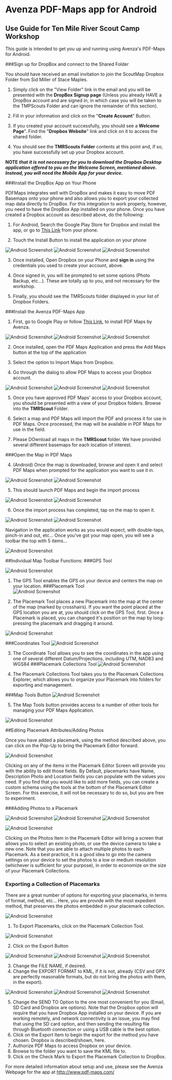 # Avenza PDF-Maps app for Android
## Use Guide for Ten Mile River Scout Camp Workshop

This guide is intended to get you up and running using Avenza's PDF-Maps for Android. 

###Sign up for DropBox and connect to the Shared Folder

You should have received an email invitation to join the ScoutMap Dropbox Folder from Sid Miller of Stace Maples. 

1. Simply click on the "View Folder" link in the email and you will be presented with the __DropBox Signup page__ (Unless you already HAVE a DropBox account and are signed in, in which case you will be taken to the TMPScouts Folder and can ignore the remainder of this section).

2. Fill in your information and click on the "__Create Account__" Button.

3. If you created your account successfully, you should see a __Welcome Page__". Find the "__Dropbox Website__" link and click on it to access the shared folder.

4. You should see the **TMRScouts Folder** contents at this point and, if so, you have successfully set up your Dropbox account.

**NOTE** ***that it is not necessary for you to download the Dropbox Desktop application offered to you on the Welcome Screen, mentioned above. Instead, you will need the Mobile App for your device.***

###Install the DropBox App on Your Phone

PDFMaps integrates well with DropBox and makes it easy to move PDF Basemaps onto your phone and also allows you to export your collected map data directly to DropBox. For this integration to work properly, however, you need to have the DropBox App installed on your phone. Once you have created a Dropbox account as described above, do the following:

1. For Android, Search the Google Play Store for Dropbox and install the app, or go to [This Link](http://play.google.com/store/apps/details?id=com.dropbox.android&hl=en) from your phone.

2. Touch the Install Button to install the application on your phone

![Android Screenshot](https://dl.dropboxusercontent.com/u/31204294/images/Screenshot_2014-08-14-15-16-48.png "Android Screenshot") 
![Android Screenshot](https://dl.dropboxusercontent.com/u/31204294/images/Screenshot_2014-08-14-15-17-33.png "Android Screenshot") 
![Android Screenshot](https://dl.dropboxusercontent.com/u/31204294/images/Screenshot_2014-08-14-15-18-08.png "Android Screenshot") 

3. Once installed, Open Dropbox on your Phone and **sign in** using the credentials you used to create your account, above. 

4. Once signed in, you will be prompted to set some options (Photo Backup, etc...). These are totally up to you, and not necessary for the workshop.

5. Finally, you should see the TMRScouts folder displayed in your list of Dropbox Folders.


###Install the Avenza PDF-Maps App

1. First, go to Google Play or follow [This Link](https://play.google.com/store/apps/details?id=com.Avenza&hl=en), to install PDF Maps by Avenza.

![Android Screenshot](https://dl.dropboxusercontent.com/u/31204294/images/Screenshot_2014-08-15-09-36-40.png "Android Screenshot") 
![Android Screenshot](https://dl.dropboxusercontent.com/u/31204294/images/Screenshot_2014-08-15-09-36-46.png "Android Screenshot") 
![Android Screenshot](https://dl.dropboxusercontent.com/u/31204294/images/Screenshot_2014-08-15-09-39-48.png "Android Screenshot") 

2. Once installed, open the PDF Maps Application and press the Add Maps button at the top of the application

3. Select the option to Import Maps from Dropbox. 

4. Go through the dialog to allow PDF Maps to access your Dropbox account.

![Android Screenshot](https://dl.dropboxusercontent.com/u/31204294/images/Screenshot_2014-08-15-09-40-04.png "Android Screenshot") 
![Android Screenshot](https://dl.dropboxusercontent.com/u/31204294/images/Screenshot_2014-08-15-09-40-13.png "Android Screenshot") 
![Android Screenshot](https://dl.dropboxusercontent.com/u/31204294/images/Screenshot_2014-08-15-09-40-23.png "Android Screenshot") 

5. Once you have approved PDF Maps' access to your Dropbox account, you should be presented with a view of your Dropbox folders. Browse into the **TMRScout** Folder.

6. Select a map and PDF Maps will import the PDF and process it for use in PDF Maps. Once processed, the map will be available in PDF Maps for use in the field.

7. Please DOwnload all maps in the **TMRScout** folder. We have provided several different basemaps for each location of interest.


###Open the Map in PDF Maps

4. (Android) Once the map is downloaded, browse and open it and select PDF Maps when prompted for the application you want to use it in.  

  ![Android Screenshot](https://dl.dropboxusercontent.com/u/31204294/images/Screenshot_2014-07-24-14-26-11_resize.png "Android Screenshot")  ![Android Screenshot](https://dl.dropboxusercontent.com/u/31204294/images/Screenshot_2014-07-24-14-26-26_resize.png "Android Screenshot")

5. This should launch PDF Maps and begin the import process

  ![Android Screenshot](https://dl.dropboxusercontent.com/u/31204294/images/Screenshot_2014-07-24-14-26-33_resize.png "Android Screenshot")  ![Android Screenshot](https://dl.dropboxusercontent.com/u/31204294/images/Screenshot_2014-07-24-14-26-47_resize.png "Android Screenshot")

6. Once the import process has completed, tap on the map to open it.

  ![Android Screenshot](https://dl.dropboxusercontent.com/u/31204294/images/Screenshot_2014-07-24-14-41-54_resize.png "Android Screenshot")  ![Android Screenshot](https://dl.dropboxusercontent.com/u/31204294/images/Screenshot_2014-07-24-14-42-32_resize.png "Android Screenshot")
  
Navigation in the application works as you would expect, with double-taps, pinch-in and out, etc... Once you've got your map open, you will see a toolbar the top with 5 items...

  ![Android Screenshot](https://dl.dropboxusercontent.com/u/31204294/images/PDFMapTOobar.png "Android Screenshot")
  
##Individual Map Toolbar Functions:
###GPS Tool

  ![Android Screenshot](https://dl.dropboxusercontent.com/u/31204294/images/GPSTool.png "Android Screenshot")

1. The GPS Tool enables the GPS on your device and centers the map on your location.
###Placemark Tool  
  ![Android Screenshot](https://dl.dropboxusercontent.com/u/31204294/images/PlacemarkTool.png "Android Screenshot")

2. The Placemark Tool places a new Placemark into the map at the center of the map (marked by crosshairs). If you want the point placed at the GPS location you are at, you should click on the GPS Tool, first. Once a Placemark is placed, you can changed it's position on the map by long-pressing the placemark and dragging it around.
  
  ![Android Screenshot](https://dl.dropboxusercontent.com/u/31204294/images/Screenshot_2014-07-25-09-36-06_resize.png "Android Screenshot")

###Coordinates Tool 
  ![Android Screenshot](https://dl.dropboxusercontent.com/u/31204294/images/CoordinateTOol.png "Android Screenshot")

3. The Coordinate Tool allows you to see the coordinates in the app using one of several different Datum/Projections, including UTM, NAD83 and WGS84
###Placemark Collections Tool
  ![Android Screenshot](https://dl.dropboxusercontent.com/u/31204294/images/PlacemarkCollectionsTool.png "Android Screenshot")

4. The Placemark Collections Tool takes you to the Placemark Collections Explorer, which allows you to organize your Placemark into folders for exporting and management.

###Map Tools Button
  ![Android Screenshot](https://dl.dropboxusercontent.com/u/31204294/images/MapTools.png "Android Screenshot")

5. The Map Tools button provides access to a number of other tools for managing your PDF Maps Application.

  ![Android Screenshot](https://dl.dropboxusercontent.com/u/31204294/images/Screenshot_2014-07-24-15-28-17_resize.png "Android Screenshot")

##Editing Placemark Attributes/Adding Photos

Once you have added a placemark, using the method described above, you can click on the Pop-Up to bring the Placemark Editor forward.

  ![Android Screenshot](https://dl.dropboxusercontent.com/u/31204294/images/Screenshot_2014-07-24-15-57-48_resize.png "Android Screenshot")

Clicking on any of the items in the Placemark Editor Screen will provide you with the ability to edit those fields. By Default, placemarks have Name, Description Photo and Location fields you can populate with the values you need. If you find that you would like to add more fields, you can create a custom schema using the tools at the bottom of the Placemark Editor Screen. For this exercise, it will not be necessary to do so, but you are free to experiment.

###Adding Photos to a Placemark

  ![Android Screenshot](https://dl.dropboxusercontent.com/u/31204294/images/Screenshot_2014-07-24-15-58-43_resize.png "Android Screenshot")  ![Android Screenshot](https://dl.dropboxusercontent.com/u/31204294/images/Screenshot_2014-07-24-15-59-08_resize.png "Android Screenshot")  ![Android Screenshot](https://dl.dropboxusercontent.com/u/31204294/images/Screenshot_2014-07-24-15-59-26_resize.png "Android Screenshot")
  
  ![Android Screenshot](https://dl.dropboxusercontent.com/u/31204294/images/Screenshot_2014-07-25-09-36-18_resize.png "Android Screenshot")
  
Clicking on the Photos Item in the Placemark Editor will bring a screen that allows you to select an existing photo, or use the device camera to take a new one. Note that you are able to attach multiple photos to each Placemark. As a best practice, it is a good idea to go into the camera settings on your device to set the photos to a low or medium resolution (whichever is sufficient for your purpose), in order to economize on the size of your Placemark Collections.

### Exporting a Collection of Placemarks

There are a great number of options for exporting your placemarks, in terms of format, method, etc... Here, you are provide with the most expedient method, that preserves the photos embedded in your placemark collection.

![Android Screenshot](https://dl.dropboxusercontent.com/u/31204294/images/PlacemarkCollectionsTool.png "Android Screenshot")


1. To Export Placemarks, click on the Placemark Collection Tool.

  ![Android Screenshot](https://dl.dropboxusercontent.com/u/31204294/images/Screenshot_2014-07-25-11-09-22_resize.png "Android Screenshot")

2. Click on the Export Button

  ![Android Screenshot](https://dl.dropboxusercontent.com/u/31204294/images/Screenshot_2014-07-25-11-10-03_resize.png "Android Screenshot")  ![Android Screenshot](https://dl.dropboxusercontent.com/u/31204294/images/Screenshot_2014-07-25-11-10-07_resize.png "Android Screenshot")  ![Android Screenshot](https://dl.dropboxusercontent.com/u/31204294/images/Screenshot_2014-07-25-11-10-13_resize.png "Android Screenshot")
  
3. Change the FILE NAME, if desired.
4. Change the EXPORT FORMAT to KML, if it is not, already (CSV and GPX are perfectly reasonable formats, but do not bring the photos with them, in the export).

  ![Android Screenshot](https://dl.dropboxusercontent.com/u/31204294/images/Screenshot_2014-07-25-11-10-44_resize.png "Android Screenshot")  ![Android Screenshot](https://dl.dropboxusercontent.com/u/31204294/images/Screenshot_2014-07-25-11-11-25_resize.png "Android Screenshot")  ![Android Screenshot](https://dl.dropboxusercontent.com/u/31204294/images/Screenshot_2014-07-25-11-11-31_resize.png "Android Screenshot")

5. Change the SEND TO Option to the one most convenient for you (Email, SD Card and Dropbox are options). Note that the Dropbox option will require that you have Dropbox App installed on your device. If you are working remotely, and network connectivity is an issue, you may find that using the SD card option, and then sending the resulting file through Bluetooth connection or using a USB cable is the best option.
6. Click on the Export Item to begin the export for the method you have chosen. Dropbox is described/shown, here.
7. Authorize PDF Maps to access Dropbox on your device.
8. Browse to the folder you want to save the KML file to.
9. Click on the Check Mark to Export the Placemark Collection to DropBox.

For more detailed information about setup and use, please see the Avenza Webpage for the app at http://www.pdf-maps.com/



